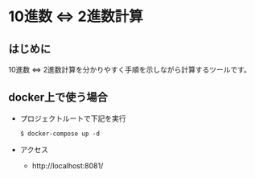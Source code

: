# 10進数 ⇔ 2進数計算
## はじめに
10進数 ⇔ 2進数計算を分かりやすく手順を示しながら計算するツールです。


## docker上で使う場合
- プロジェクトルートで下記を実行
    ```text
    $ docker-compose up -d
    ```

- アクセス
  - http://localhost:8081/
  
